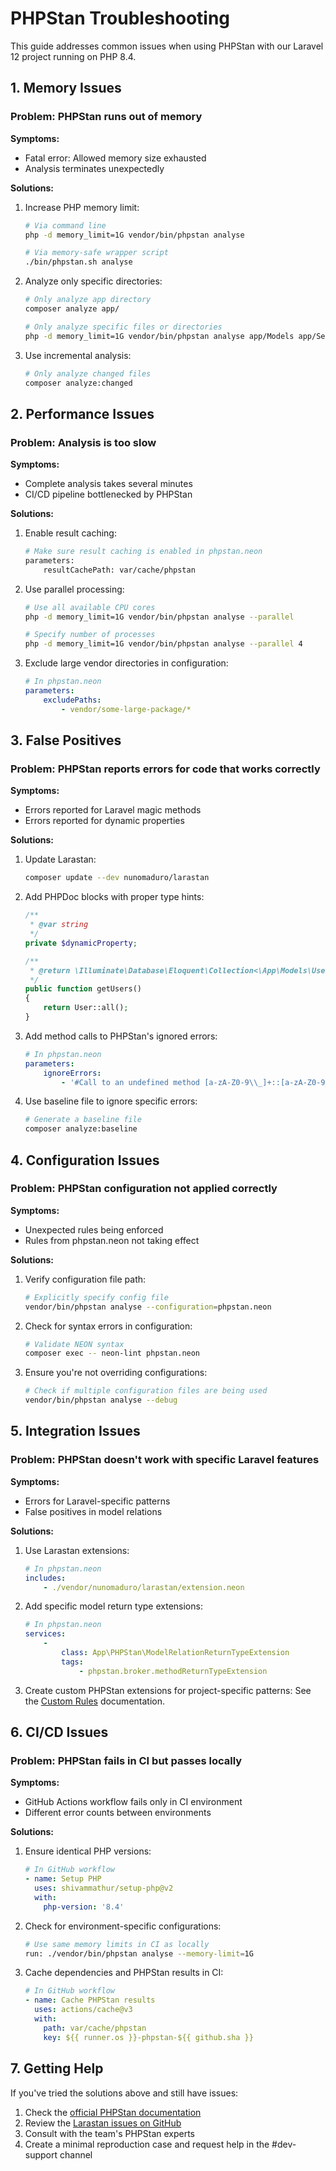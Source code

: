 # PHPStan Troubleshooting

This guide addresses common issues when using PHPStan with our Laravel 12 project running on PHP 8.4.

## 1. Memory Issues

### Problem: PHPStan runs out of memory

**Symptoms:**
- Fatal error: Allowed memory size exhausted
- Analysis terminates unexpectedly

**Solutions:**

1. Increase PHP memory limit:
   ```bash
   # Via command line
   php -d memory_limit=1G vendor/bin/phpstan analyse
   
   # Via memory-safe wrapper script
   ./bin/phpstan.sh analyse
   ```

2. Analyze only specific directories:
   ```bash
   # Only analyze app directory
   composer analyze app/
   
   # Only analyze specific files or directories
   php -d memory_limit=1G vendor/bin/phpstan analyse app/Models app/Services
   ```

3. Use incremental analysis:
   ```bash
   # Only analyze changed files
   composer analyze:changed
   ```

## 2. Performance Issues

### Problem: Analysis is too slow

**Symptoms:**
- Complete analysis takes several minutes
- CI/CD pipeline bottlenecked by PHPStan

**Solutions:**

1. Enable result caching:
   ```bash
   # Make sure result caching is enabled in phpstan.neon
   parameters:
       resultCachePath: var/cache/phpstan
   ```

2. Use parallel processing:
   ```bash
   # Use all available CPU cores
   php -d memory_limit=1G vendor/bin/phpstan analyse --parallel
   
   # Specify number of processes
   php -d memory_limit=1G vendor/bin/phpstan analyse --parallel 4
   ```

3. Exclude large vendor directories in configuration:
   ```yaml
   # In phpstan.neon
   parameters:
       excludePaths:
           - vendor/some-large-package/*
   ```

## 3. False Positives

### Problem: PHPStan reports errors for code that works correctly

**Symptoms:**
- Errors reported for Laravel magic methods
- Errors reported for dynamic properties

**Solutions:**

1. Update Larastan:
   ```bash
   composer update --dev nunomaduro/larastan
   ```

2. Add PHPDoc blocks with proper type hints:
   ```php
   /**
    * @var string
    */
   private $dynamicProperty;
   
   /**
    * @return \Illuminate\Database\Eloquent\Collection<\App\Models\User>
    */
   public function getUsers()
   {
       return User::all();
   }
   ```

3. Add method calls to PHPStan's ignored errors:
   ```yaml
   # In phpstan.neon
   parameters:
       ignoreErrors:
           - '#Call to an undefined method [a-zA-Z0-9\\_]+::[a-zA-Z0-9_]+\(\)#'
   ```

4. Use baseline file to ignore specific errors:
   ```bash
   # Generate a baseline file
   composer analyze:baseline
   ```

## 4. Configuration Issues

### Problem: PHPStan configuration not applied correctly

**Symptoms:**
- Unexpected rules being enforced
- Rules from phpstan.neon not taking effect

**Solutions:**

1. Verify configuration file path:
   ```bash
   # Explicitly specify config file
   vendor/bin/phpstan analyse --configuration=phpstan.neon
   ```

2. Check for syntax errors in configuration:
   ```bash
   # Validate NEON syntax
   composer exec -- neon-lint phpstan.neon
   ```

3. Ensure you're not overriding configurations:
   ```bash
   # Check if multiple configuration files are being used
   vendor/bin/phpstan analyse --debug
   ```

## 5. Integration Issues

### Problem: PHPStan doesn't work with specific Laravel features

**Symptoms:**
- Errors for Laravel-specific patterns
- False positives in model relations

**Solutions:**

1. Use Larastan extensions:
   ```yaml
   # In phpstan.neon
   includes:
       - ./vendor/nunomaduro/larastan/extension.neon
   ```

2. Add specific model return type extensions:
   ```yaml
   # In phpstan.neon
   services:
       -
           class: App\PHPStan\ModelRelationReturnTypeExtension
           tags:
               - phpstan.broker.methodReturnTypeExtension
   ```

3. Create custom PHPStan extensions for project-specific patterns:
   See the [Custom Rules](050-custom-rules.md) documentation.

## 6. CI/CD Issues

### Problem: PHPStan fails in CI but passes locally

**Symptoms:**
- GitHub Actions workflow fails only in CI environment
- Different error counts between environments

**Solutions:**

1. Ensure identical PHP versions:
   ```yaml
   # In GitHub workflow
   - name: Setup PHP
     uses: shivammathur/setup-php@v2
     with:
       php-version: '8.4'
   ```

2. Check for environment-specific configurations:
   ```bash
   # Use same memory limits in CI as locally
   run: ./vendor/bin/phpstan analyse --memory-limit=1G
   ```

3. Cache dependencies and PHPStan results in CI:
   ```yaml
   # In GitHub workflow
   - name: Cache PHPStan results
     uses: actions/cache@v3
     with:
       path: var/cache/phpstan
       key: ${{ runner.os }}-phpstan-${{ github.sha }}
   ```

## 7. Getting Help

If you've tried the solutions above and still have issues:

1. Check the [official PHPStan documentation](https://phpstan.org/user-guide/getting-started)
2. Review the [Larastan issues on GitHub](https://github.com/nunomaduro/larastan/issues)
3. Consult with the team's PHPStan experts
4. Create a minimal reproduction case and request help in the #dev-support channel